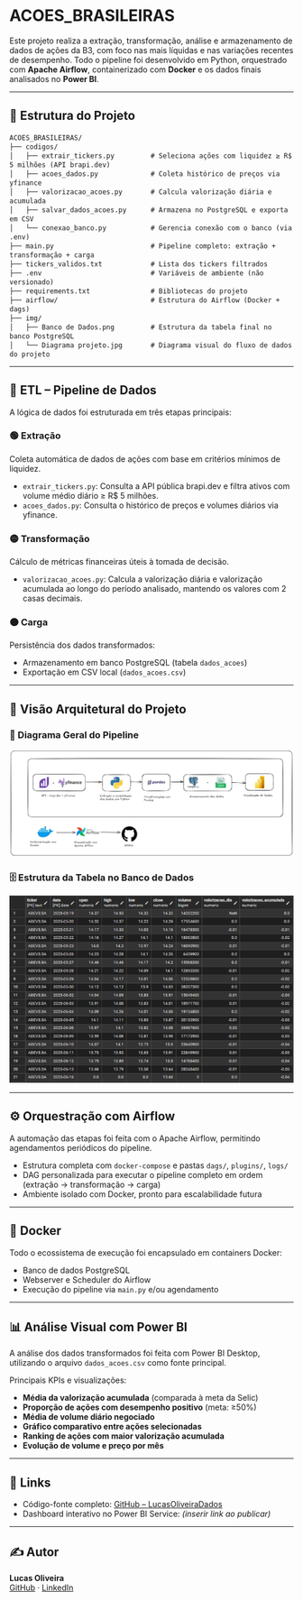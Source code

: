 # ACOES_BRASILEIRAS

Este projeto realiza a extração, transformação, análise e armazenamento de dados de ações da B3, com foco nas mais líquidas e nas variações recentes de desempenho. Todo o pipeline foi desenvolvido em Python, orquestrado com **Apache Airflow**, containerizado com **Docker** e os dados finais analisados no **Power BI**.

---

## 📁 Estrutura do Projeto

```
ACOES_BRASILEIRAS/
├── codigos/
│   ├── extrair_tickers.py         # Seleciona ações com liquidez ≥ R$ 5 milhões (API brapi.dev)
│   ├── acoes_dados.py             # Coleta histórico de preços via yfinance
│   ├── valorizacao_acoes.py       # Calcula valorização diária e acumulada
│   ├── salvar_dados_acoes.py      # Armazena no PostgreSQL e exporta em CSV
│   └── conexao_banco.py           # Gerencia conexão com o banco (via .env)
├── main.py                        # Pipeline completo: extração + transformação + carga
├── tickers_validos.txt            # Lista dos tickers filtrados
├── .env                           # Variáveis de ambiente (não versionado)
├── requirements.txt               # Bibliotecas do projeto
├── airflow/                       # Estrutura do Airflow (Docker + dags)
├── img/
│   ├── Banco de Dados.png         # Estrutura da tabela final no banco PostgreSQL
│   └── Diagrama projeto.jpg       # Diagrama visual do fluxo de dados do projeto
```

---

## 🔄 ETL – Pipeline de Dados

A lógica de dados foi estruturada em três etapas principais:

### 🟢 Extração

Coleta automática de dados de ações com base em critérios mínimos de liquidez.

- `extrair_tickers.py`: Consulta a API pública brapi.dev e filtra ativos com volume médio diário ≥ R$ 5 milhões.
- `acoes_dados.py`: Consulta o histórico de preços e volumes diários via yfinance.

### 🟡 Transformação

Cálculo de métricas financeiras úteis à tomada de decisão.

- `valorizacao_acoes.py`: Calcula a valorização diária e valorização acumulada ao longo do período analisado, mantendo os valores com 2 casas decimais.

### 🟠 Carga

Persistência dos dados transformados:

- Armazenamento em banco PostgreSQL (tabela `dados_acoes`)
- Exportação em CSV local (`dados_acoes.csv`)

---

## 🧩 Visão Arquitetural do Projeto

### 📌 Diagrama Geral do Pipeline

![Diagrama do Projeto](img/Diagrama%20projeto.jpg)

### 🗄️ Estrutura da Tabela no Banco de Dados

![Banco de Dados](img/Banco%20de%20Dados.png)

---

## ⚙️ Orquestração com Airflow

A automação das etapas foi feita com o Apache Airflow, permitindo agendamentos periódicos do pipeline.

- Estrutura completa com `docker-compose` e pastas `dags/`, `plugins/`, `logs/`
- DAG personalizada para executar o pipeline completo em ordem (extração → transformação → carga)
- Ambiente isolado com Docker, pronto para escalabilidade futura

---

## 🐳 Docker

Todo o ecossistema de execução foi encapsulado em containers Docker:

- Banco de dados PostgreSQL
- Webserver e Scheduler do Airflow
- Execução do pipeline via `main.py` e/ou agendamento

---

## 📊 Análise Visual com Power BI

A análise dos dados transformados foi feita com Power BI Desktop, utilizando o arquivo `dados_acoes.csv` como fonte principal.

Principais KPIs e visualizações:

- **Média da valorização acumulada** (comparada à meta da Selic)
- **Proporção de ações com desempenho positivo** (meta: ≥50%)
- **Média de volume diário negociado**
- **Gráfico comparativo entre ações selecionadas**
- **Ranking de ações com maior valorização acumulada**
- **Evolução de volume e preço por mês**

---

## 🔗 Links

- Código-fonte completo: [GitHub – LucasOliveiraDados](https://github.com/LucasOliveiraDados)
- Dashboard interativo no Power BI Service: _(inserir link ao publicar)_

---

## ✍️ Autor

**Lucas Oliveira**  
[GitHub](https://github.com/LucasOliveiraDados) · [LinkedIn](https://www.linkedin.com/)
